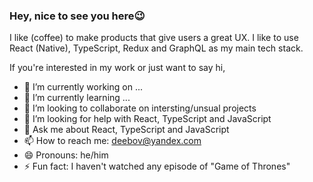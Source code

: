 ### Hey, nice to see you here😉

I like (coffee) to make products that give users a great UX. I like to use React (Native), TypeScript, Redux and GraphQL as my main tech stack. 

If you're interested in my work or just want to say hi, 

- 🔭 I’m currently working on ...
- 🌱 I’m currently learning ...
- 👯 I’m looking to collaborate on intersting/unsual projects
- 🤔 I’m looking for help with React, TypeScript and JavaScript
- 💬 Ask me about React, TypeScript and JavaScript
- 📫 How to reach me: deebov@yandex.com
- 😄 Pronouns: he/him
- ⚡ Fun fact: I haven't watched any episode of "Game of Thrones"


